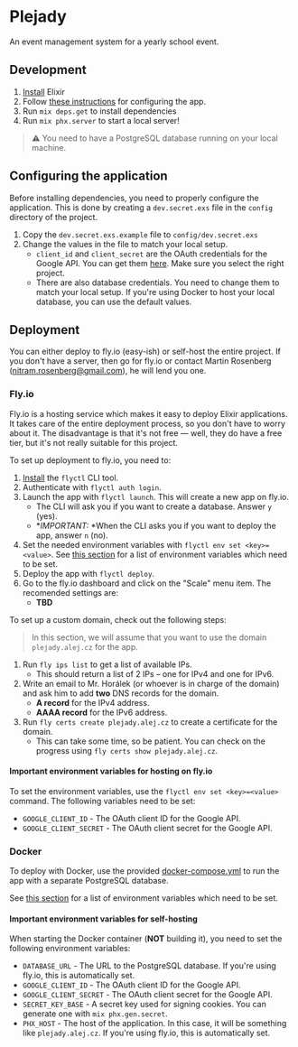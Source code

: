 # Plejady

An event management system for a yearly school event.

## Development

1. [Install](https://elixir-lang.org/install.html) Elixir
2. Follow [these instructions](#configuring-the-application) for configuring the app.
3. Run `mix deps.get` to install dependencies
4. Run `mix phx.server` to start a local server!

> ⚠️ You need to have a PostgreSQL database running on your local machine.

## Configuring the application

Before installing dependencies, you need to properly configure the application. This is done by creating a `dev.secret.exs` file in the `config` directory of the project. 

1. Copy the `dev.secret.exs.example` file to `config/dev.secret.exs`
2. Change the values in the file to match your local setup.
    - `client_id` and `client_secret` are the OAuth credentials for the Google API. You can get them [here](https://console.developers.google.com/apis/credentials). Make sure you select the right project.
    - There are also database credentials. You need to change them to match your local setup. If you're using Docker to host your local database, you can use the default values.

## Deployment

You can either deploy to fly.io (easy-ish) or self-host the entire project. If you don't have a server, then go for fly.io or contact Martin Rosenberg (nitram.rosenberg@gmail.com), he will lend you one.

### Fly.io

Fly.io is a hosting service which makes it easy to deploy Elixir applications. It takes care of the entire deployment process, so you don't have to worry about it. The disadvantage is that it's not free — well, they do have a free tier, but it's not really suitable for this project.

To set up deployment to fly.io, you need to:

1. [Install](https://fly.io/docs/getting-started/installing-flyctl/) the `flyctl` CLI tool.
2. Authenticate with `flyctl auth login`.
3. Launch the app with `flyctl launch`. This will create a new app on fly.io.
    - The CLI will ask you if you want to create a database. Answer `y` (yes).
    - **IMPORTANT:* *When the CLI asks you if you want to deploy the app, answer `n` (no).
4. Set the needed environment variables with `flyctl env set <key>=<value>`. See [this section](#important-environment-variables-for-hosting-on-flyio) for a list of environment variables which need to be set.
5. Deploy the app with `flyctl deploy`.
6. Go to the fly.io dashboard and click on the "Scale" menu item. The recomended settings are:
    - **TBD**

To set up a custom domain, check out the following steps:

> In this section, we will assume that you want to use the domain `plejady.alej.cz` for the app.

1. Run `fly ips list` to get a list of available IPs.
    - This should return a list of 2 IPs – one for IPv4 and one for IPv6.
2. Write an email to Mr. Horálek (or whoever is in charge of the domain) and ask him to add **two** DNS records for the domain.
    - **A record** for the IPv4 address.
    - **AAAA record** for the IPv6 address.
3. Run `fly certs create plejady.alej.cz` to create a certificate for the domain.
    - This can take some time, so be patient. You can check on the progress using `fly certs show plejady.alej.cz`.

#### Important environment variables for hosting on fly.io

To set the environment variables, use the `flyctl env set <key>=<value>` command. The following variables need to be set:

- `GOOGLE_CLIENT_ID` - The OAuth client ID for the Google API.
- `GOOGLE_CLIENT_SECRET` - The OAuth client secret for the Google API.

### Docker

To deploy with Docker, use the provided [docker-compose.yml](docker-compose.yml) to run the app with a separate PostgreSQL database.

See [this section](#important-environment-variables-for-self-hosting) for a list of environment variables which need to be set.

#### Important environment variables for self-hosting

When starting the Docker container (**NOT** building it), you need to set the following environment variables:

- `DATABASE_URL` - The URL to the PostgreSQL database. If you're using fly.io, this is automatically set.
- `GOOGLE_CLIENT_ID` - The OAuth client ID for the Google API.
- `GOOGLE_CLIENT_SECRET` - The OAuth client secret for the Google API.
- `SECRET_KEY_BASE` - A secret key used for signing cookies. You can generate one with `mix phx.gen.secret`.
- `PHX_HOST` - The host of the application. In this case, it will be something like `plejady.alej.cz`. If you're using fly.io, this is automatically set.
